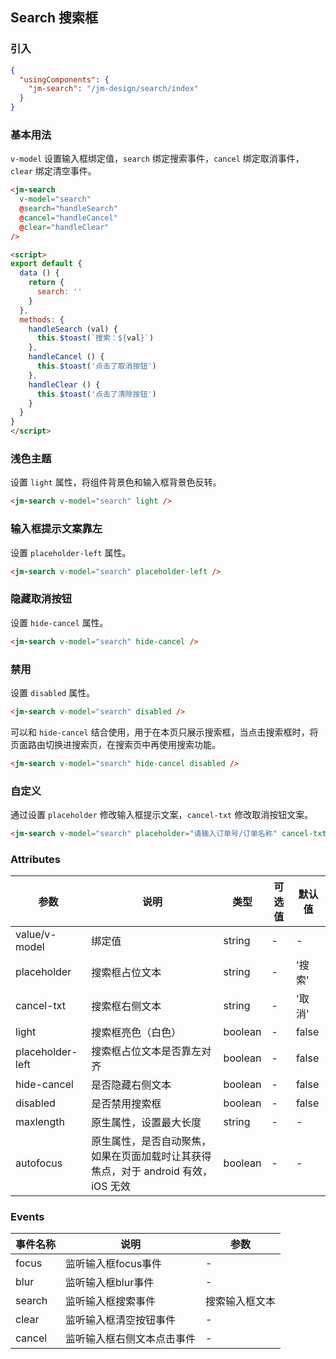 ## Search 搜索框

### 引入

```json
{
  "usingComponents": {
    "jm-search": "/jm-design/search/index"
  }
}
```

### 基本用法

`v-model` 设置输入框绑定值，`search` 绑定搜索事件，`cancel` 绑定取消事件，`clear` 绑定清空事件。

```html
<jm-search
  v-model="search"
  @search="handleSearch"
  @cancel="handleCancel"
  @clear="handleClear"
/>

<script>
export default {
  data () {
    return {
      search: ''
    }
  },
  methods: {
    handleSearch (val) {
      this.$toast(`搜索：${val}`)
    },
    handleCancel () {
      this.$toast('点击了取消按钮')
    },
    handleClear () {
      this.$toast('点击了清除按钮')
    }
  }
}
</script>
```

### 浅色主题

设置 `light` 属性，将组件背景色和输入框背景色反转。

```html
<jm-search v-model="search" light />
```

### 输入框提示文案靠左

设置 `placeholder-left` 属性。

```html
<jm-search v-model="search" placeholder-left />
```

### 隐藏取消按钮

设置 `hide-cancel` 属性。

```html
<jm-search v-model="search" hide-cancel />
```

### 禁用

设置 `disabled` 属性。

```html
<jm-search v-model="search" disabled />
```

可以和 `hide-cancel` 结合使用，用于在本页只展示搜索框，当点击搜索框时，将页面路由切换进搜索页，在搜索页中再使用搜索功能。

```html
<jm-search v-model="search" hide-cancel disabled />
```

### 自定义

通过设置 `placeholder` 修改输入框提示文案，`cancel-txt` 修改取消按钮文案。

```html
<jm-search v-model="search" placeholder="请输入订单号/订单名称" cancel-txt="搜索" />
```

### Attributes

| 参数      | 说明                                 | 类型      | 可选值       | 默认值   |
|---------- |------------------------------------ |---------- |------------- |-------- |
| value/v-model   |	绑定值                        |	string     | -   |	-  |
| placeholder	    | 搜索框占位文本                  |	string    |	-         |	'搜索' |
| cancel-txt      | 搜索框右侧文本                   | string    | -          | '取消'   |
| light           | 搜索框亮色（白色）                | boolean   | -          | false   |
| placeholder-left | 搜索框占位文本是否靠左对齐        | boolean    | -         | false   |
| hide-cancel     | 是否隐藏右侧文本                 | boolean    | -          | false   |
| disabled        | 是否禁用搜索框                   | boolean    | -          | false   |
| maxlength | 原生属性，设置最大长度 | string | - | - |
| autofocus | 原生属性，是否自动聚焦，如果在页面加载时让其获得焦点，对于 android 有效， iOS 无效 | boolean | - | - |

### Events

| 事件名称      | 说明                                 | 参数     |
|------------- |------------------------------------ |--------- |
| focus        | 监听输入框focus事件                    | -       |
| blur         | 监听输入框blur事件                     | -       |
| search       | 监听输入框搜索事件                      | 搜索输入框文本       |
| clear        | 监听输入框清空按钮事件                   | -       |
| cancel       | 监听输入框右侧文本点击事件               | -       |